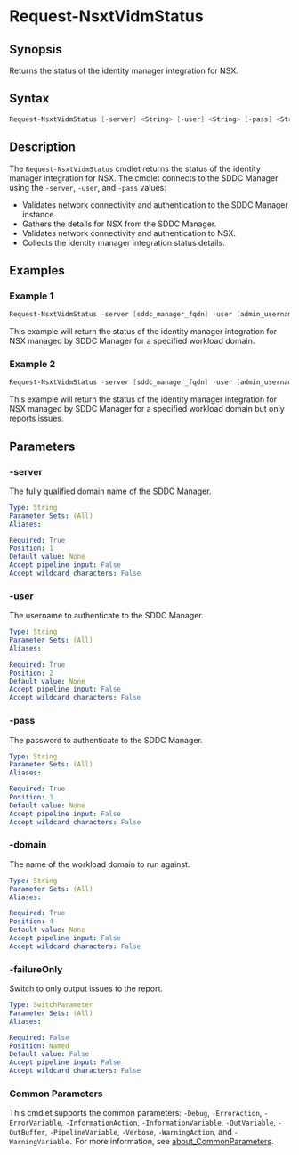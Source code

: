 # Request-NsxtVidmStatus

## Synopsis

Returns the status of the identity manager integration for NSX.

## Syntax

```powershell
Request-NsxtVidmStatus [-server] <String> [-user] <String> [-pass] <String> [-domain] <String> [-failureOnly] [<CommonParameters>]
```

## Description

The `Request-NsxtVidmStatus` cmdlet returns the status of the identity manager integration for NSX.
The cmdlet connects to the SDDC Manager using the `-server`, `-user`, and `-pass` values:

- Validates network connectivity and authentication to the SDDC Manager instance.
- Gathers the details for NSX from the SDDC Manager.
- Validates network connectivity and authentication to NSX.
- Collects the identity manager integration status details.

## Examples

### Example 1

```powershell
Request-NsxtVidmStatus -server [sddc_manager_fqdn] -user [admin_username] -pass [admin_password] -domain [workload_domain_name]
```

This example will return the status of the identity manager integration for NSX managed by SDDC Manager for a specified workload domain.

### Example 2

```powershell
Request-NsxtVidmStatus -server [sddc_manager_fqdn] -user [admin_username] -pass [admin_password] -domain [workload_domain_name] -failureOnly
```

This example will return the status of the identity manager integration for NSX managed by SDDC Manager for a specified workload domain but only reports issues.

## Parameters

### -server

The fully qualified domain name of the SDDC Manager.

```yaml
Type: String
Parameter Sets: (All)
Aliases:

Required: True
Position: 1
Default value: None
Accept pipeline input: False
Accept wildcard characters: False
```

### -user

The username to authenticate to the SDDC Manager.

```yaml
Type: String
Parameter Sets: (All)
Aliases:

Required: True
Position: 2
Default value: None
Accept pipeline input: False
Accept wildcard characters: False
```

### -pass

The password to authenticate to the SDDC Manager.

```yaml
Type: String
Parameter Sets: (All)
Aliases:

Required: True
Position: 3
Default value: None
Accept pipeline input: False
Accept wildcard characters: False
```

### -domain

The name of the workload domain to run against.

```yaml
Type: String
Parameter Sets: (All)
Aliases:

Required: True
Position: 4
Default value: None
Accept pipeline input: False
Accept wildcard characters: False
```

### -failureOnly

Switch to only output issues to the report.

```yaml
Type: SwitchParameter
Parameter Sets: (All)
Aliases:

Required: False
Position: Named
Default value: False
Accept pipeline input: False
Accept wildcard characters: False
```

### Common Parameters

This cmdlet supports the common parameters: `-Debug`, `-ErrorAction`, `-ErrorVariable`, `-InformationAction`, `-InformationVariable`, `-OutVariable`, `-OutBuffer`, `-PipelineVariable`, `-Verbose`, `-WarningAction`, and `-WarningVariable.` For more information, see [about_CommonParameters](http://go.microsoft.com/fwlink/?LinkID=113216).
